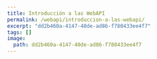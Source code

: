 ```yaml
---
title: Introducción a las WebAPI
permalink: /webapi/introduccion-a-las-webapi/
excerpt: "dd2b460a-4147-40de-ad86-f780433ee4f7"
tags: []
image:
  path: dd2b460a-4147-40de-ad86-f780433ee4f7
---
```


## 

